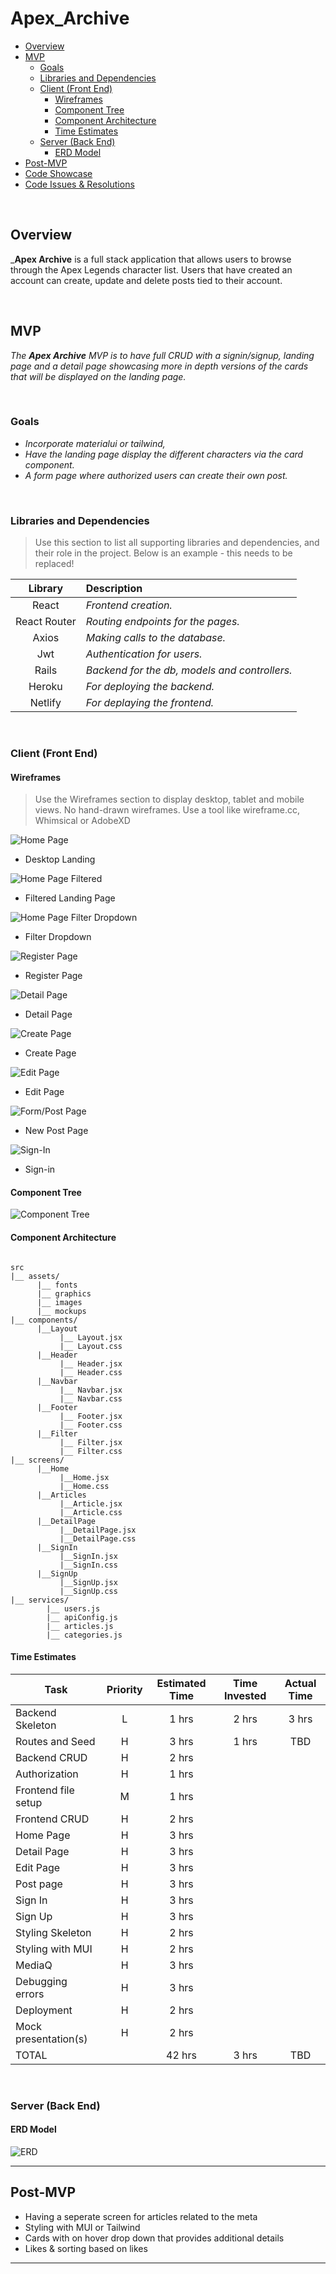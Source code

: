 # Apex_Archive

- [Overview](#overview)
- [MVP](#mvp)
  - [Goals](#goals)
  - [Libraries and Dependencies](#libraries-and-dependencies)
  - [Client (Front End)](#client-front-end)
    - [Wireframes](#wireframes)
    - [Component Tree](#component-tree)
    - [Component Architecture](#component-architecture)
    - [Time Estimates](#time-estimates)
  - [Server (Back End)](#server-back-end)
    - [ERD Model](#erd-model)
- [Post-MVP](#post-mvp)
- [Code Showcase](#code-showcase)
- [Code Issues & Resolutions](#code-issues--resolutions)

<br>

## Overview

_**Apex Archive** is a full stack application that allows users to browse through the Apex Legends character list. Users that have created an account can create, update and delete posts tied to their account.

<br>

## MVP

_The **Apex Archive** MVP is to have full CRUD with a signin/signup, landing page and a detail page showcasing more in depth versions of the cards that will be displayed on the landing page._

<br>

### Goals

- _Incorporate materialui or tailwind,_
- _Have the landing page display the different characters via the card component._
- _A form page where authorized users can create their own post._

<br>

### Libraries and Dependencies

> Use this section to list all supporting libraries and dependencies, and their role in the project. Below is an example - this needs to be replaced!

|     Library      | Description                                |
| :--------------: | :----------------------------------------- |
|      React       | _Frontend creation._                       | 
|   React Router   | _Routing endpoints for the pages._         |
|      Axios       | _Making calls to the database._            |
|       Jwt        | _Authentication for users._                |
|      Rails       | _Backend for the db, models and controllers._ |
|      Heroku      | _For deploying the backend._               |
|      Netlify     | _For deplaying the frontend._              |

<br>

### Client (Front End)

#### Wireframes

> Use the Wireframes section to display desktop, tablet and mobile views. No hand-drawn wireframes. Use a tool like wireframe.cc, Whimsical or AdobeXD

![Home Page](https://i.imgur.com/6w85OA8.jpg)

- Desktop Landing

![Home Page Filtered](https://i.imgur.com/6vMZjAh.jpg)

- Filtered Landing Page

![Home Page Filter Dropdown](https://i.imgur.com/Yva17gG.jpg)

- Filter Dropdown

![Register Page](https://i.imgur.com/Mv1ncuU.jpg)

- Register Page

![Detail Page](https://i.imgur.com/nKS70qC.jpg)

- Detail Page

![Create Page](https://i.imgur.com/PEpYmJo.jpg)

- Create Page

![Edit Page](https://i.imgur.com/Sofqazy.jpg)

- Edit Page

![Form/Post Page](https://i.imgur.com/buaAZnd.jpg)

- New Post Page

![Sign-In](https://i.imgur.com/O2cHTBq.jpg)

- Sign-in

#### Component Tree

![Component Tree](https://i.imgur.com/2t683vc.png)

#### Component Architecture

``` structure

src
|__ assets/
      |__ fonts
      |__ graphics
      |__ images
      |__ mockups
|__ components/
      |__Layout
           |__ Layout.jsx
           |__ Layout.css
      |__Header
           |__ Header.jsx
           |__ Header.css
      |__Navbar
           |__ Navbar.jsx
           |__ Navbar.css
      |__Footer
           |__ Footer.jsx
           |__ Footer.css
      |__Filter
           |__ Filter.jsx
           |__ Filter.css
|__ screens/
      |__Home
           |__Home.jsx
           |__Home.css
      |__Articles
           |__Article.jsx
           |__Article.css
      |__DetailPage
           |__DetailPage.jsx
           |__DetailPage.css
      |__SignIn
           |__SignIn.jsx
           |__SignIn.css
      |__SignUp
           |__SignUp.jsx
           |__SignUp.css
|__ services/
        |__ users.js
        |__ apiConfig.js
        |__ articles.js
        |__ categories.js

```

#### Time Estimates

| Task                | Priority | Estimated Time | Time Invested | Actual Time |
| ------------------- | :------: | :------------: | :-----------: | :---------: |
| Backend Skeleton    |    L     |     1 hrs      |     2 hrs     |    3 hrs    |
| Routes and Seed     |    H     |     3 hrs      |     1 hrs     |     TBD     |
| Backend CRUD        |    H     |     2 hrs      |               |             |
| Authorization       |    H     |     1 hrs      |               |             |
| Frontend file setup |    M     |     1 hrs      |               |             |
| Frontend CRUD       |    H     |     2 hrs      |               |             |
| Home Page           |    H     |     3 hrs      |               |             |
| Detail Page         |    H     |     3 hrs      |               |             |
| Edit Page           |    H     |     3 hrs      |               |             |
| Post page           |    H     |     3 hrs      |               |             |
| Sign In             |    H     |     3 hrs      |               |             |
| Sign Up             |    H     |     3 hrs      |               |             |
| Styling Skeleton    |    H     |     2 hrs      |               |             |
| Styling with MUI    |    H     |     2 hrs      |               |             |
| MediaQ              |    H     |     3 hrs      |               |             |
| Debugging errors    |    H     |     3 hrs      |               |             |
| Deployment          |    H     |     2 hrs      |               |             |
| Mock presentation(s)|    H     |     2 hrs      |               |             |
| TOTAL               |          |     42 hrs     |     3 hrs     |     TBD     |

<br>

### Server (Back End)

#### ERD Model

![ERD](https://i.imgur.com/U5oJpuv.png)
<br>

***

## Post-MVP
- Having a seperate screen for articles related to the meta
- Styling with MUI or Tailwind
- Cards with on hover drop down that provides additional details
- Likes & sorting based on likes

***
